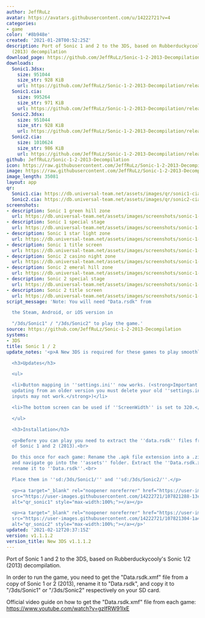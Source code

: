 ```yaml
---
author: JeffRuLz
avatar: https://avatars.githubusercontent.com/u/14222721?v=4
categories:
- game
color: '#8b948e'
created: '2021-01-28T00:52:25Z'
description: Port of Sonic 1 and 2 to the 3DS, based on Rubberduckycooly's Sonic 1/2
  (2013) decompilation
download_page: https://github.com/JeffRuLz/Sonic-1-2-2013-Decompilation/releases
downloads:
  Sonic1.3dsx:
    size: 951044
    size_str: 928 KiB
    url: https://github.com/JeffRuLz/Sonic-1-2-2013-Decompilation/releases/download/v1.1.1.2/Sonic1.3dsx
  Sonic1.cia:
    size: 995264
    size_str: 971 KiB
    url: https://github.com/JeffRuLz/Sonic-1-2-2013-Decompilation/releases/download/v1.1.1.2/Sonic1.cia
  Sonic2.3dsx:
    size: 951044
    size_str: 928 KiB
    url: https://github.com/JeffRuLz/Sonic-1-2-2013-Decompilation/releases/download/v1.1.1.2/Sonic2.3dsx
  Sonic2.cia:
    size: 1010624
    size_str: 986 KiB
    url: https://github.com/JeffRuLz/Sonic-1-2-2013-Decompilation/releases/download/v1.1.1.2/Sonic2.cia
github: JeffRuLz/Sonic-1-2-2013-Decompilation
icon: https://raw.githubusercontent.com/JeffRuLz/Sonic-1-2-2013-Decompilation/main/Sonic1Decomp.3DS/banner/icon.png
image: https://raw.githubusercontent.com/JeffRuLz/Sonic-1-2-2013-Decompilation/main/Sonic1Decomp.3DS/banner/banner.png
image_length: 35081
layout: app
qr:
  Sonic1.cia: https://db.universal-team.net/assets/images/qr/sonic1-cia.png
  Sonic2.cia: https://db.universal-team.net/assets/images/qr/sonic2-cia.png
screenshots:
- description: Sonic 1 green hill zone
  url: https://db.universal-team.net/assets/images/screenshots/sonic-1--2/sonic-1-green-hill-zone.png
- description: Sonic 1 special stage
  url: https://db.universal-team.net/assets/images/screenshots/sonic-1--2/sonic-1-special-stage.png
- description: Sonic 1 star light zone
  url: https://db.universal-team.net/assets/images/screenshots/sonic-1--2/sonic-1-star-light-zone.png
- description: Sonic 1 title screen
  url: https://db.universal-team.net/assets/images/screenshots/sonic-1--2/sonic-1-title-screen.png
- description: Sonic 2 casino night zone
  url: https://db.universal-team.net/assets/images/screenshots/sonic-1--2/sonic-2-casino-night-zone.png
- description: Sonic 2 emeral hill zone
  url: https://db.universal-team.net/assets/images/screenshots/sonic-1--2/sonic-2-emeral-hill-zone.png
- description: Sonic 2 special stage
  url: https://db.universal-team.net/assets/images/screenshots/sonic-1--2/sonic-2-special-stage.png
- description: Sonic 2 title screen
  url: https://db.universal-team.net/assets/images/screenshots/sonic-1--2/sonic-2-title-screen.png
script_message: 'Note: You will need "Data.rsdk" from

  the Steam, Android, or iOS version in

  "/3ds/Sonic1" / "/3ds/Sonic2" to play the game.'
source: https://github.com/JeffRuLz/Sonic-1-2-2013-Decompilation
systems:
- 3DS
title: Sonic 1 / 2
update_notes: '<p>A New 3DS is required for these games to play smoothly.</p>

  <h3>Updates</h3>

  <ul>

  <li>Button mapping in ''settings.ini'' now works. (<strong>Important: if you''re
  updating from an older version you must delete your old ''settings.ini'' file otherwise
  inputs may not work.</strong>)</li>

  <li>The bottom screen can be used if ''ScreenWidth'' is set to 320.</li>

  </ul>

  <h3>Installation</h3>

  <p>Before you can play you need to extract the ''data.rsdk'' files from your copy
  of Sonic 1 and 2 (2013).<br>

  Do this once for each game: Rename the .apk file extension into a .zip. Open it,
  and navigate go into the ''assets'' folder. Extract the ''Data.rsdk.xmf'' file and
  rename it to ''Data.rsdk''.<br>

  Place them in ''sd:/3ds/Sonic1/'' and ''sd:/3ds/Sonic2/''.</p>

  <p><a target="_blank" rel="noopener noreferrer" href="https://user-images.githubusercontent.com/14222721/107821288-13c14800-6d74-11eb-9805-b704749a9be7.png"><img
  src="https://user-images.githubusercontent.com/14222721/107821288-13c14800-6d74-11eb-9805-b704749a9be7.png"
  alt="qr_sonic1" style="max-width:100%;"></a></p>

  <p><a target="_blank" rel="noopener noreferrer" href="https://user-images.githubusercontent.com/14222721/107821304-1a4fbf80-6d74-11eb-8dcb-b1224880933b.png"><img
  src="https://user-images.githubusercontent.com/14222721/107821304-1a4fbf80-6d74-11eb-8dcb-b1224880933b.png"
  alt="qr_sonic2" style="max-width:100%;"></a></p>'
updated: '2021-02-12T20:37:15Z'
version: v1.1.1.2
version_title: New 3DS v1.1.1.2
---
```

Port of Sonic 1 and 2 to the 3DS, based on Rubberduckycooly's Sonic 1/2 (2013) decompilation.

In order to run the game, you need to get the "Data.rsdk.xmf" file from a copy of Sonic 1 or 2 (2013), rename it to "Data.rsdk", and copy it to "/3ds/Sonic1" or "/3ds/Sonic2" respectively on your SD card.

Official video guide on how to get the "Data.rsdk.xmf" file from each game: <https://www.youtube.com/watch?v=gzIfRW91IxE>